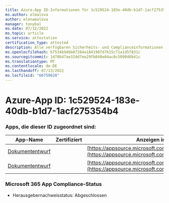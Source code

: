 ```yaml
---
title: Azure-App ID-Informationen für 1c529524-183e-40db-b1d7-1acf275354b4
ms.author: elmalova
author: elenamalova
manager: tonybal
ms.date: 07/12/2022
ms.topic: article
ms.service: attestation
certification_type: attested
description: Alle verfügbaren Sicherheits- und Complianceinformationen für 1c529524-183e-40db-b1d7-1acf275354b4.
ms.openlocfilehash: b7534b94bb87284a184198fd7b15c71a1d5f831c
ms.sourcegitcommit: 1d78b47ae32dd7ee29fb848e04ac0c5090d6b41c
ms.translationtype: MT
ms.contentlocale: de-DE
ms.lasthandoff: 07/13/2022
ms.locfileid: "66759620"
---
```

# <a name="azure-app-id-1c529524-183e-40db-b1d7-1acf275354b4"></a>Azure-App ID: 1c529524-183e-40db-b1d7-1acf275354b4


### <a name="apps-associated-with-this-id"></a>Apps, die dieser ID zugeordnet sind:
| **App-Name** | **Zertifiziert** | **Anzeigen in AppSource** |
|--------------|---------------|-----------------------|
| [Dokumententwurf](../forward/WA200003634.md) |  | [https://appsource.microsoft.com/product/office/WA200003634](https://appsource.microsoft.com/product/office/WA200003634) |
| [Dokumententwurf](../forward/WA200004059.md) |  | [https://appsource.microsoft.com/product/office/WA200004059](https://appsource.microsoft.com/product/office/WA200004059) |

### <a name="microsoft-365-app-compliance-status"></a>Microsoft 365 App Compliance-Status
- Herausgebernachweisstatus: Abgeschlossen
